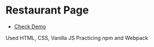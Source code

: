 # Restaurant Page

- [Check Demo](https://jameshan2002.github.io/Restaurant-Page/)

Used HTML, CSS, Vanilla JS
Practicing npm and Webpack
